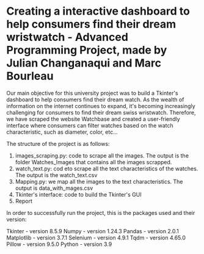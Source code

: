 #  Creating a interactive dashboard to help consumers find their dream wristwatch - Advanced Programming Project, made by Julian Changanaqui and Marc Bourleau 
Our main objective for this university project was to build a Tkinter's dashboard to help consumers find their dream watch. As the wealth of information on the internet continues to expand, it's becoming increasingly challenging for consumers to find their dream swiss wristwatch. Therefore, we have scraped the website Watchbase and created a user-friendly interface where consumers can filter watches based on the watch characteristic, such as diameter, color, etc... 

The structure of the project is as follows:

1. images_scraping.py: code to scrape all the images. The output is the folder Watches_Images that contains all the images scrapped. 
2. watch_text.py: cod eto scrape all the text characteristics of the watches. The output is the watch_text.csv
3. Mapping.py: we map all the images to the text characteristics. The output is data_with_mages.csv 
4. Tkinter's interface: code to build the Tkinter's GUI 
5. Report 







In order to successfully run the project, this is the packages used and their version: 

Tkinter - version 8.5.9
Numpy - version 1.24.3
Pandas - version 2.0.1
Matplotlib - version 3.7.1
Selenium - version 4.9.1
Tqdm - version 4.65.0
Pillow - version 9.5.0
Python - version 3.9
